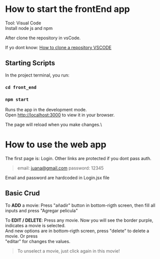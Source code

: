 # How to start the frontEnd app

Tool: Visual Code\
Install node js and npm

After clone the repository in vsCode.

If yo dont know: [How to clone a repository VSCODE](https://code.visualstudio.com/docs/sourcecontrol/github#:~:text=You%20can%20search%20for%20and,you%20have%20no%20folder%20open)

## Starting Scripts

In the project terminal, you run:

### `cd front_end`

### `npm start`

Runs the app in the development mode.\
Open [http://localhost:3000](http://localhost:3000) to view it in your browser.

The page will reload when you make changes.\

# How to use the web app

The first page is: Login. Other links are protected if you dont pass auth.
> email: juana@gmail.com   password: 12345

Email and password are hardcoded in Login.jsx file

## Basic Crud

To **ADD** a movie:
Press "añadir" button in bottom-rigth screen, then fill all inputs and press "Agregar pelicula"

To **EDIT / DELETE**:
Press any movie. Now you will see the border purple, indicates a movie is selected.\
And new options are in bottom-rigth screen, press "delete" to delete a movie. Or press\
"editar" for changes the values.
> To unselect a movie, just click again in this movie!
